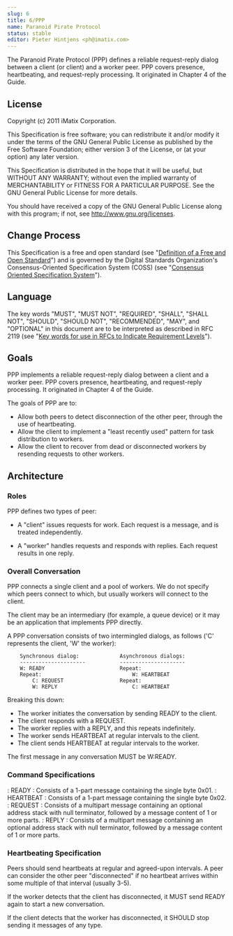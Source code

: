 ```yaml
---
slug: 6
title: 6/PPP
name: Paranoid Pirate Protocol
status: stable
editor: Pieter Hintjens <ph@imatix.com>
---
```


The Paranoid Pirate Protocol (PPP) defines a reliable request-reply dialog between a client (or client) and a worker peer. PPP covers presence, heartbeating, and request-reply processing. It originated in Chapter 4 of the Guide.

## License

Copyright (c) 2011 iMatix Corporation.

This Specification is free software; you can redistribute it and/or modify it under the terms of the GNU General Public License as published by the Free Software Foundation; either version 3 of the License, or (at your option) any later version.

This Specification is distributed in the hope that it will be useful, but WITHOUT ANY WARRANTY; without even the implied warranty of MERCHANTABILITY or FITNESS FOR A PARTICULAR PURPOSE. See the GNU General Public License for more details.

You should have received a copy of the GNU General Public License along with this program; if not, see <http://www.gnu.org/licenses>.

## Change Process

This Specification is a free and open standard (see "[Definition of a Free and Open Standard](http://www.digistan.org/open-standard:definition)") and is governed by the Digital Standards Organization's Consensus-Oriented Specification System (COSS) (see "[Consensus Oriented Specification System](http://www.digistan.org/spec:1/COSS)").

## Language

The key words "MUST", "MUST NOT", "REQUIRED", "SHALL", "SHALL NOT", "SHOULD", "SHOULD NOT", "RECOMMENDED",  "MAY", and "OPTIONAL" in this document are to be interpreted as described in RFC 2119 (see "[Key words for use in RFCs to Indicate Requirement Levels](http://tools.ietf.org/html/rfc2119)").

## Goals

PPP implements a reliable request-reply dialog between a client and a worker peer. PPP covers presence, heartbeating, and request-reply processing. It originated in Chapter 4 of the Guide.

The goals of PPP are to:

* Allow both peers to detect disconnection of the other peer, through the use of heartbeating.
* Allow the client to implement a "least recently used" pattern for task distribution to workers.
* Allow the client to recover from dead or disconnected workers by resending requests to other workers.

## Architecture

### Roles

PPP defines two types of peer:

* A "client" issues requests for work. Each request is a message, and is treated independently.

* A "worker" handles requests and responds with replies. Each request results in one reply.

### Overall Conversation

PPP connects a single client and a pool of workers. We do not specify which peers connect to which, but usually workers will connect to the client.

The client may be an intermediary (for example, a queue device) or it may be an application that implements PPP directly.

A PPP conversation consists of two intermingled dialogs, as follows ('C' represents the client, 'W' the worker):

```
    Synchronous dialog:             Asynchronous dialogs:
    ---------------------           ---------------------
    W: READY                        Repeat:
    Repeat:                             W: HEARTBEAT
        C: REQUEST                  Repeat:
        W: REPLY                        C: HEARTBEAT
```

Breaking this down:

* The worker initiates the conversation by sending READY to the client.
* The client responds with a REQUEST.
* The worker replies with a REPLY, and this repeats indefinitely.
* The worker sends HEARTBEAT at regular intervals to the client.
* The client sends HEARTBEAT at regular intervals to the worker.

The first message in any conversation MUST be W:READY.

### Command Specifications

: READY : Consists of a 1-part message containing the single byte 0x01.
: HEARTBEAT : Consists of a 1-part message containing the single byte 0x02.
: REQUEST : Consists of a multipart message containing an optional address stack with null terminator, followed by a message content of 1 or more parts.
: REPLY : Consists of a multipart message containing an optional address stack with null terminator, followed by a message content of 1 or more parts.

### Heartbeating Specification

Peers should send heartbeats at regular and agreed-upon intervals. A peer can consider the other peer "disconnected" if no heartbeat arrives within some multiple of that interval (usually 3-5).

If the worker detects that the client has disconnected, it MUST send READY again to start a new conversation.

If the client detects that the worker has disconnected, it SHOULD stop sending it messages of any type.
